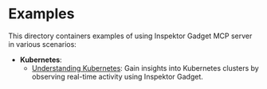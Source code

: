 # Examples

This directory containers examples of using Inspektor Gadget MCP server in various scenarios:

- **Kubernetes**:
    - [Understanding Kubernetes](kubernetes/understanding-kubernetes/README.md): Gain insights into Kubernetes clusters by observing real-time activity using Inspektor Gadget.